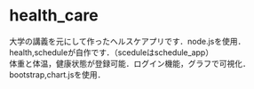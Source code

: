 # health_care<br>
大学の講義を元にして作ったヘルスケアプリです．node.jsを使用．<br>
health,scheduleが自作です．（sceduleはschedule_app）<br>
体重と体温，健康状態が登録可能．ログイン機能，グラフで可視化．bootstrap,chart.jsを使用．<br>
